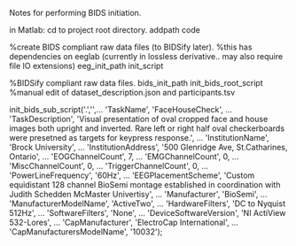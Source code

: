 Notes for performing BIDS initiation.

in Matlab:
cd to project root directory.
addpath code

%create BIDS compliant raw data files (to BIDSify later).
%this has dependencies on eeglab (currently in lossless derivative.. may also require file IO extensions)
eeg_init_path
init_script


%BIDSify compliant raw data files.
bids_init_path
init_bids_root_script
%manual edit of dataset_description.json and participants.tsv

init_bids_sub_script('.','',...
	'TaskName', 'FaceHouseCheck', ...
	'TaskDescription', 'Visual presentation of oval cropped face and house images both upright and inverted. Rare left or right half oval checkerboards were presetned as targets for keypress response.', ...
	'InstitutionName', 'Brock University', ...
	'InstitutionAddress', '500 Glenridge Ave, St.Catharines, Ontario', ...
	'EOGChannelCount', 7, ...
	'EMGChannelCount', 0, ...
	'MiscChannelCount', 0, ...
	'TriggerChannelCount', 0, ...
	'PowerLineFrequency', '60Hz', ...
    'EEGPlacementScheme', 'Custom equidistant 128 channel BioSemi montage established in coordination with Judith Schedden McMaster Univertisy', ...
    'Manufacturer', 'BioSemi', ...
    'ManufacturerModelName', 'ActiveTwo', ...
    'HardwareFilters', 'DC to Nyquist 512Hz', ...
    'SoftwareFilters', 'None', ...
	'DeviceSoftwareVersion', 'NI ActiView 532-Lores', ...
    'CapManufacturer', 'ElectroCap International', ...
    'CapManufacturersModelName', '10032');
